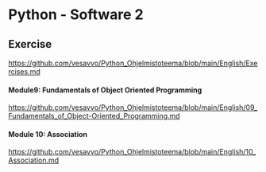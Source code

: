 # Python - Software 2
## Exercise
https://github.com/vesavvo/Python_Ohjelmistoteema/blob/main/English/Exercises.md


#### Module9: Fundamentals of Object Oriented Programming
https://github.com/vesavvo/Python_Ohjelmistoteema/blob/main/English/09_Fundamentals_of_Object-Oriented_Programming.md

#### Module 10: Association
https://github.com/vesavvo/Python_Ohjelmistoteema/blob/main/English/10_Association.md


